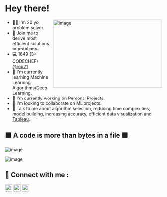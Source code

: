 # Hey there! <img src="https://raw.githubusercontent.com/MartinHeinz/MartinHeinz/master/wave.gif" width="3px">

<img align="right" height="220px" width="350px" src="https://i.pinimg.com/originals/69/b5/6d/69b56d199dc7709d88792c1a713982bc.gif" alt="image" />
<p align="left">
  
- 👩‍🎓 I'm 20 yo, problem solver
- 💪 Join me to derive most efficient solutions to problems.
- 💻 1649 (3⭐ CODECHEF) [@reu21](https://www.codechef.com/users/reu21)
- 🌱 I'm currently learning Machine Learning Algorithms/Deep Learning.
- 🔭 I'm currently working on Personal Projects.
- 👯 I'm looking to collaborate on ML projects.
- 💬 Talk to me about algorithm selection, reducing time complexities, model building, increasing accuracy, efficient data visualization and [Tableau](https://public.tableau.com/profile/riddhi.jain6841#!/).


## 🟩 A code is more than bytes in a file 🟩



<p align="left">
<img src="https://github-readme-stats.vercel.app/api?username=riddhi-jain&theme=radical&show_icons=true" alt="image" />
</p>

<p align="left">
<img src="https://github-readme-stats.vercel.app/api/top-langs/?username=riddhi-jain&layout=compact&theme=blueberry" alt="image" />
</p>

## 🤝 Connect with me :

<a href="https://www.linkedin.com/in/riddhii/" ><img height="23" alt="Nodejs" src="https://img.shields.io/static/v1.svg?label=connect&message=@RiddhiJain&color=green&logo=linkedin&style=flat-square&logoColor=white&colorA=blue" /> </a>
<a href="https://www.github.com/riddhi-jain/" ><img height="23" alt="Nodejs" src="https://img.shields.io/static/v1.svg?label=follow&message=@riddhi-jain&color=yellow&logo=github&style=flat-square&logoColor=white&colorA=black" /> </a>
<a href="mailto:jainriddhi2110@gmail.com" ><img height="23" alt="Nodejs" src="https://img.shields.io/static/v1.svg?message=jainriddhi2110@gmail.com&label=mail&style=flat-square&logo=gmail&color=red&logoColor=red&colorA=grey&link=mailto:jainriddhi2110@gmail.com" /> </a>
